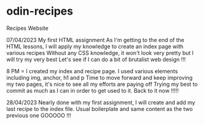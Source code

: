 # odin-recipes
Recipes Website

07/04/2023
My first HTML assignment
As I'm getting to the end of the HTML lessons, I will apply my knowledge to create an index page with various recipes
Without any CSS knowledge, it won't look very pretty but I will try my very best
Let's see if I can do a bit of brutalist web design !!! 

8 PM = I created my index and recipe page. I used various elements including img, anchor, h1 and p
Time to move forward and keep improving my two pages, it's nice to see all my efforts are paying off
Trying my best to commit as much as I can in order to get used to it. 
Back to it now !!!!!

28/04/2023
Nearly done with my first assignment, I will create and add my last recipe to the index file. 
Usual boilerplate and same content as the two previous one
GOOOOO !!!
